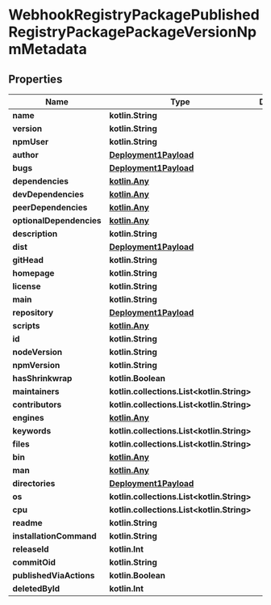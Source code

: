 
# WebhookRegistryPackagePublishedRegistryPackagePackageVersionNpmMetadata

## Properties
Name | Type | Description | Notes
------------ | ------------- | ------------- | -------------
**name** | **kotlin.String** |  |  [optional]
**version** | **kotlin.String** |  |  [optional]
**npmUser** | **kotlin.String** |  |  [optional]
**author** | [**Deployment1Payload**](Deployment1Payload.md) |  |  [optional]
**bugs** | [**Deployment1Payload**](Deployment1Payload.md) |  |  [optional]
**dependencies** | [**kotlin.Any**](.md) |  |  [optional]
**devDependencies** | [**kotlin.Any**](.md) |  |  [optional]
**peerDependencies** | [**kotlin.Any**](.md) |  |  [optional]
**optionalDependencies** | [**kotlin.Any**](.md) |  |  [optional]
**description** | **kotlin.String** |  |  [optional]
**dist** | [**Deployment1Payload**](Deployment1Payload.md) |  |  [optional]
**gitHead** | **kotlin.String** |  |  [optional]
**homepage** | **kotlin.String** |  |  [optional]
**license** | **kotlin.String** |  |  [optional]
**main** | **kotlin.String** |  |  [optional]
**repository** | [**Deployment1Payload**](Deployment1Payload.md) |  |  [optional]
**scripts** | [**kotlin.Any**](.md) |  |  [optional]
**id** | **kotlin.String** |  |  [optional]
**nodeVersion** | **kotlin.String** |  |  [optional]
**npmVersion** | **kotlin.String** |  |  [optional]
**hasShrinkwrap** | **kotlin.Boolean** |  |  [optional]
**maintainers** | **kotlin.collections.List&lt;kotlin.String&gt;** |  |  [optional]
**contributors** | **kotlin.collections.List&lt;kotlin.String&gt;** |  |  [optional]
**engines** | [**kotlin.Any**](.md) |  |  [optional]
**keywords** | **kotlin.collections.List&lt;kotlin.String&gt;** |  |  [optional]
**files** | **kotlin.collections.List&lt;kotlin.String&gt;** |  |  [optional]
**bin** | [**kotlin.Any**](.md) |  |  [optional]
**man** | [**kotlin.Any**](.md) |  |  [optional]
**directories** | [**Deployment1Payload**](Deployment1Payload.md) |  |  [optional]
**os** | **kotlin.collections.List&lt;kotlin.String&gt;** |  |  [optional]
**cpu** | **kotlin.collections.List&lt;kotlin.String&gt;** |  |  [optional]
**readme** | **kotlin.String** |  |  [optional]
**installationCommand** | **kotlin.String** |  |  [optional]
**releaseId** | **kotlin.Int** |  |  [optional]
**commitOid** | **kotlin.String** |  |  [optional]
**publishedViaActions** | **kotlin.Boolean** |  |  [optional]
**deletedById** | **kotlin.Int** |  |  [optional]



